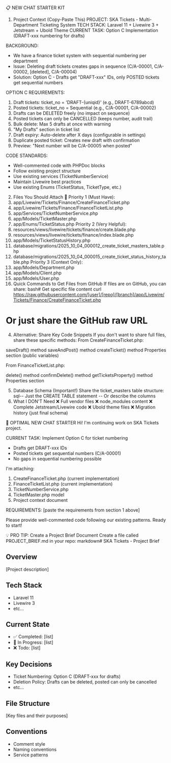 📋 NEW CHAT STARTER KIT

1. Project Context (Copy-Paste This)
   PROJECT: SKA Tickets - Multi-Department Ticketing System
   TECH STACK: Laravel 11 + Livewire 3 + Jetstream + Ubold Theme
   CURRENT TASK: Option C Implementation (DRAFT-xxx numbering for drafts)

BACKGROUND:

-   We have a finance ticket system with sequential numbering per department
-   Issue: Deleting draft tickets creates gaps in sequence (C/A-00001, C/A-00002, [deleted], C/A-00004)
-   Solution: Option C - Drafts get "DRAFT-xxx" IDs, only POSTED tickets get sequential numbers

OPTION C REQUIREMENTS:

1. Draft tickets: ticket_no = 'DRAFT-{uniqid}' (e.g., DRAFT-6789abcd)
2. Posted tickets: ticket_no = Sequential (e.g., C/A-00001, C/A-00002)
3. Drafts can be DELETED freely (no impact on sequence)
4. Posted tickets can only be CANCELLED (keeps number, audit trail)
5. Bulk delete: Max 5 drafts at once with warning
6. "My Drafts" section in ticket list
7. Draft expiry: Auto-delete after X days (configurable in settings)
8. Duplicate posted ticket: Creates new draft with confirmation
9. Preview: "Next number will be C/A-00005 when posted"

CODE STANDARDS:

-   Well-commented code with PHPDoc blocks
-   Follow existing project structure
-   Use existing services (TicketNumberService)
-   Maintain Livewire best practices
-   Use existing Enums (TicketStatus, TicketType, etc.)

2. Files You Should Attach 📎
   Priority 1 (Must Have):
1. app/Livewire/Tickets/Finance/CreateFinanceTicket.php
1. app/Livewire/Tickets/Finance/FinanceTicketList.php
1. app/Services/TicketNumberService.php
1. app/Models/TicketMaster.php
1. app/Enums/TicketStatus.php
   Priority 2 (Very Helpful):
1. resources/views/livewire/tickets/finance/create.blade.php
1. resources/views/livewire/tickets/finance/index.blade.php
1. app/Models/TicketStatusHistory.php
1. database/migrations/2025_10_04_000012_create_ticket_masters_table.php
1. database/migrations/2025_10_04_000015_create_ticket_status_history_table.php
   Priority 3 (Context Only):
1. app/Models/Department.php
1. app/Models/Client.php
1. app/Models/User.php
1. Quick Commands to Get Files from GitHub
   If files are on GitHub, you can share:
   bash# Get specific file content
   curl https://raw.githubusercontent.com/[user]/[repo]/[branch]/app/Livewire/Tickets/Finance/CreateFinanceTicket.php

# Or just share the GitHub raw URL

4. Alternative: Share Key Code Snippets
   If you don't want to share full files, share these specific methods:
   From CreateFinanceTicket.php:

saveDraft() method
saveAndPost() method
createTicket() method
Properties section (public variables)

From FinanceTicketList.php:

delete() method
confirmDelete() method
getTicketsProperty() method
Properties section

5. Database Schema (Important!)
   Share the ticket_masters table structure:
   sql-- Just the CREATE TABLE statement
   -- Or describe the columns
6. What I DON'T Need
   ❌ Full vendor files
   ❌ node_modules content
   ❌ Complete Jetstream/Livewire code
   ❌ Ubold theme files
   ❌ Migration history (just final schema)

📝 OPTIMAL NEW CHAT STARTER
Hi! I'm continuing work on SKA Tickets project.

CURRENT TASK: Implement Option C for ticket numbering

-   Drafts get DRAFT-xxx IDs
-   Posted tickets get sequential numbers (C/A-00001)
-   No gaps in sequential numbering possible

I'm attaching:

1. CreateFinanceTicket.php (current implementation)
2. FinanceTicketList.php (current implementation)
3. TicketNumberService.php
4. TicketMaster.php model
5. Project context document

REQUIREMENTS:
[paste the requirements from section 1 above]

Please provide well-commented code following our existing patterns.
Ready to start!

💡 PRO TIP: Create a Project Brief Document
Create a file called PROJECT_BRIEF.md in your repo:
markdown# SKA Tickets - Project Brief

## Overview

[Project description]

## Tech Stack

-   Laravel 11
-   Livewire 3
-   etc...

## Current State

-   ✅ Completed: [list]
-   🚧 In Progress: [list]
-   ❌ Todo: [list]

## Key Decisions

-   Ticket Numbering: Option C (DRAFT-xxx for drafts)
-   Deletion Policy: Drafts can be deleted, posted can only be cancelled
-   etc...

## File Structure

[Key files and their purposes]

## Conventions

-   Comment style
-   Naming conventions
-   Service patterns
